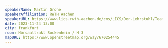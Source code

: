 ```yaml
---
speakerName: Martin Grohe
speakerAffiliation: RWTH Aachen
speakerURL: https://www.lics.rwth-aachen.de/cms/LICS/Der-Lehrstuhl/Team/Dozierende/~ocwf/Martin-Grohe/
date: 2023-11-24 13:00
city: frankfurt
room: Hörsaaltrakt Bockenheim / H 3
mapURL: https://www.openstreetmap.org/way/670254445
---
```

